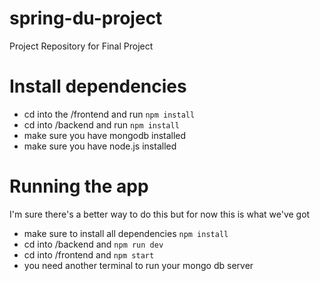 # spring-du-project

Project Repository for Final Project

# Install dependencies

- cd into the /frontend and run `npm install`
- cd into /backend and run `npm install`
- make sure you have mongodb installed
- make sure you have node.js installed

# Running the app

I'm sure there's a better way to do this but for now this is what we've got

- make sure to install all dependencies `npm install`
- cd into /backend and `npm run dev`
- cd into /frontend and `npm start`
- you need another terminal to run your mongo db server
